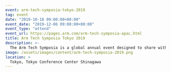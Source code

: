 ```yaml
---
event: arm-tech-symposia-tokyo-2019
tag: event
date: "2019-10-18 09:00:00+00:00"
event_date: "2019-12-06 09:00:00+00:00"
event_type: "attend"
event_url: https://pages.arm.com/arm-tech-symposia-apac.html
title: Arm Tech Symposia Tokyo 2019
description: >-
  The Arm Tech Symposia is a global annual event designed to share with audience the first-hand market observation, the latest Arm technology roadmap, the up-to-date diverse Arm based devices and applications. This is also a platform where partners from over 1,000 Arm Community and ecosystem gather together demonstrating their products & solutions based on Arm, exchanging market intelligence and tackling the challenges.
image: /assets/images/content/arm-tech-symposia-2019.png
location: >
  Tokyo, Tokyo Conference Center Shinagawa
---
```

